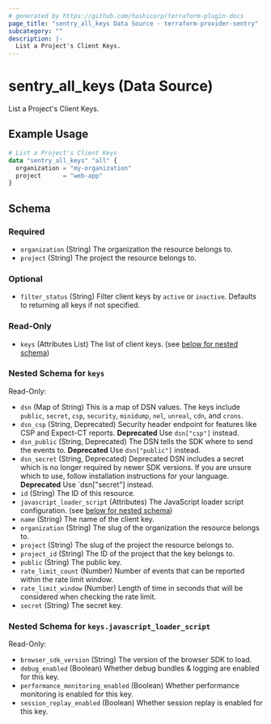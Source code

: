 ```yaml
---
# generated by https://github.com/hashicorp/terraform-plugin-docs
page_title: "sentry_all_keys Data Source - terraform-provider-sentry"
subcategory: ""
description: |-
  List a Project's Client Keys.
---
```


# sentry_all_keys (Data Source)

List a Project's Client Keys.

## Example Usage

```terraform
# List a Project's Client Keys
data "sentry_all_keys" "all" {
  organization = "my-organization"
  project      = "web-app"
}
```

<!-- schema generated by tfplugindocs -->
## Schema

### Required

- `organization` (String) The organization the resource belongs to.
- `project` (String) The project the resource belongs to.

### Optional

- `filter_status` (String) Filter client keys by `active` or `inactive`. Defaults to returning all keys if not specified.

### Read-Only

- `keys` (Attributes List) The list of client keys. (see [below for nested schema](#nestedatt--keys))

<a id="nestedatt--keys"></a>
### Nested Schema for `keys`

Read-Only:

- `dsn` (Map of String) This is a map of DSN values. The keys include `public`, `secret`, `csp`, `security`, `minidump`, `nel`, `unreal`, `cdn`, and `crons`.
- `dsn_csp` (String, Deprecated) Security header endpoint for features like CSP and Expect-CT reports. **Deprecated** Use `dsn["csp"]` instead.
- `dsn_public` (String, Deprecated) The DSN tells the SDK where to send the events to. **Deprecated** Use `dsn["public"]` instead.
- `dsn_secret` (String, Deprecated) Deprecated DSN includes a secret which is no longer required by newer SDK versions. If you are unsure which to use, follow installation instructions for your language. **Deprecated** Use `dsn["secret"] instead.
- `id` (String) The ID of this resource.
- `javascript_loader_script` (Attributes) The JavaScript loader script configuration. (see [below for nested schema](#nestedatt--keys--javascript_loader_script))
- `name` (String) The name of the client key.
- `organization` (String) The slug of the organization the resource belongs to.
- `project` (String) The slug of the project the resource belongs to.
- `project_id` (String) The ID of the project that the key belongs to.
- `public` (String) The public key.
- `rate_limit_count` (Number) Number of events that can be reported within the rate limit window.
- `rate_limit_window` (Number) Length of time in seconds that will be considered when checking the rate limit.
- `secret` (String) The secret key.

<a id="nestedatt--keys--javascript_loader_script"></a>
### Nested Schema for `keys.javascript_loader_script`

Read-Only:

- `browser_sdk_version` (String) The version of the browser SDK to load.
- `debug_enabled` (Boolean) Whether debug bundles & logging are enabled for this key.
- `performance_monitoring_enabled` (Boolean) Whether performance monitoring is enabled for this key.
- `session_replay_enabled` (Boolean) Whether session replay is enabled for this key.
